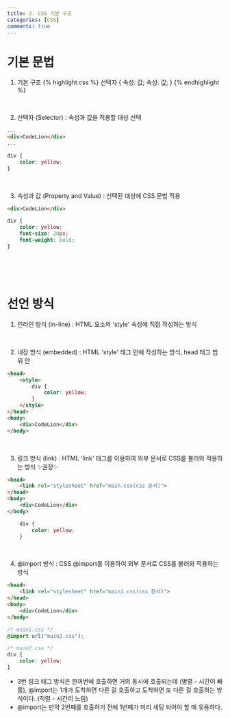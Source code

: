 ```yaml
---
title: 2. CSS 기본 구조
categories: [CSS]
comments: true
---
```


# 기본 문법

1. 기본 구조
{% highlight css %}
선택자 {
    속성: 값;
    속성: 값;
}
{% endhighlight %}

<br>

2. 선택자 (Selector) : 속성과 값을 적용할 대상 선택

```HTML
...
<div>CodeLion</div>
...
```

```CSS
div {
    color: yellow;
}
```

<br>

3. 속성과 값 (Property and Value) : 선택된 대상에 CSS 문법 적용

```HTML
<div>CodeLion</div>
```

```CSS
div {
    color: yellow;
    font-size: 20px;
    font-weight: bold;
}
```

<br>
<br>
<br>

# 선언 방식

1. 인라인 방식 (in-line) : HTML 요소의 'style' 속성에 직접 작성하는 방식

<script src="https://gist.github.com/chaevivin/2554adb7ed3704c1e31d845535e26437.js"></script>

<br>

2. 내장 방식 (embedded) : HTML 'style' 태그 안에 작성하는 방식, head 태그 범위 안

```HTML
<head>
    <style>
        div {
            color: yellow;
        }
    </style>
</head>
<body>
    <div>CodeLion</div>
</body>
```

<br>

3. 링크 방식 (link) : HTML 'link' 태그를 이용하여 외부 문서로 CSS를 불러와 적용하는 방식 ✨권장✨

```HTML
<head>
    <link rel="stylesheet" href="main.css(css 문서)">
</head>
<body>
    <div>CodeLion</div>
</body>
```

```CSS
    div {
        color: yellow;
    }
```

<br>

4. @import 방식 : CSS @import를 이용하여 외부 문서로 CSS를 불러와 적용하는 방식

```HTML
<head>
    <link rel="stylesheet" href="main1.css(css 문서)">
</head>
<body>
    <div>CodeLion</div>
</body>
```

```CSS
/* main1.css */
@import url("main2.css");
```

```CSS
/* main2.css */
div {
    color: yellow;
}
```

- 3번 링크 태그 방식은 한꺼번에 호출하면 거의 동시에 호출되는데 (병렬 - 시간이 빠름), @import는 1개가 도착하면 다른 걸 호출하고 도착하면 또 다른 걸 호출하는 방식이다. (직렬 - 시간이 느림)
- @import는 만약 2번째를 호출하기 전에 1번째가 미리 세팅 되어야 할 때 유용하다.
